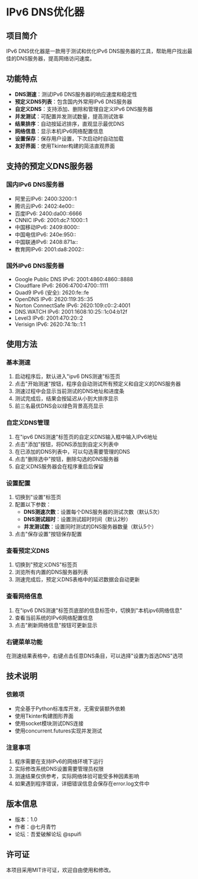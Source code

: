 # IPv6 DNS优化器

## 项目简介
IPv6 DNS优化器是一款用于测试和优化IPv6 DNS服务器的工具，帮助用户找出最佳的DNS服务器，提高网络访问速度。

## 功能特点
- **DNS测速**：测试IPv6 DNS服务器的响应速度和稳定性
- **预定义DNS列表**：包含国内外常用IPv6 DNS服务器
- **自定义DNS**：支持添加、删除和管理自定义IPv6 DNS服务器
- **并发测试**：可配置并发测试数量，提高测试效率
- **结果排序**：自动按延迟排序，直观显示最优DNS
- **网络信息**：显示本机IPv6网络配置信息
- **设置保存**：保存用户设置，下次启动时自动加载
- **友好界面**：使用Tkinter构建的简洁直观界面

## 支持的预定义DNS服务器

### 国内IPv6 DNS服务器
- 阿里云IPv6: 2400:3200::1
- 腾讯云IPv6: 2402:4e00::
- 百度IPv6: 2400:da00::6666
- CNNIC IPv6: 2001:dc7:1000::1
- 中国移动IPv6: 2409:8000::
- 中国电信IPv6: 240e:950::
- 中国联通IPv6: 2408:871a::
- 教育网IPv6: 2001:da8:2002::

### 国外IPv6 DNS服务器
- Google Public DNS IPv6: 2001:4860:4860::8888
- Cloudflare IPv6: 2606:4700:4700::1111
- Quad9 IPv6 (安全): 2620:fe::fe
- OpenDNS IPv6: 2620:119:35::35
- Norton ConnectSafe IPv6: 2620:109:c0::2:4001
- DNS.WATCH IPv6: 2001:1608:10:25::1c04:b12f
- Level3 IPv6: 2001:470:20::2
- Verisign IPv6: 2620:74:1b::1:1

## 使用方法

### 基本测速
1. 启动程序后，默认进入"ipv6 DNS测速"标签页
2. 点击"开始测速"按钮，程序会自动测试所有预定义和自定义的DNS服务器
3. 测速过程中会显示当前测试的DNS地址和进度条
4. 测试完成后，结果会按延迟从小到大排序显示
5. 前三名最优DNS会以绿色背景高亮显示

### 自定义DNS管理
1. 在"ipv6 DNS测速"标签页的自定义DNS输入框中输入IPv6地址
2. 点击"添加"按钮，将DNS添加到自定义列表中
3. 在已添加的DNS列表中，可以勾选需要管理的DNS
4. 点击"删除选中"按钮，删除勾选的DNS服务器
5. 自定义DNS服务器会在程序重启后保留

### 设置配置
1. 切换到"设置"标签页
2. 配置以下参数：
   - **DNS测速次数**：设置每个DNS服务器的测试次数（默认5次）
   - **DNS测试超时**：设置测试超时时间（默认2秒）
   - **并发测试数**：设置同时测试的DNS服务器数量（默认5个）
3. 点击"保存设置"按钮保存配置

### 查看预定义DNS
1. 切换到"预定义DNS"标签页
2. 浏览所有内置的DNS服务器列表
3. 测速完成后，预定义DNS表格中的延迟数据会自动更新

### 查看网络信息
1. 在"ipv6 DNS测速"标签页底部的信息标签中，切换到"本机ipv6网络信息"
2. 查看当前系统的IPv6网络配置信息
3. 点击"刷新网络信息"按钮可更新显示

### 右键菜单功能
在测速结果表格中，右键点击任意DNS条目，可以选择"设置为首选DNS"选项

## 技术说明

### 依赖项
- 完全基于Python标准库开发，无需安装额外依赖
- 使用Tkinter构建图形界面
- 使用socket模块测试DNS连接
- 使用concurrent.futures实现并发测试

### 注意事项
1. 程序需要在支持IPv6的网络环境下运行
2. 实际修改系统DNS设置需要管理员权限
3. 测速结果仅供参考，实际网络体验可能受多种因素影响
4. 如果遇到程序错误，详细错误信息会保存在error.log文件中

## 版本信息
- 版本：1.0
- 作者：@七月青竹
- 论坛：吾爱破解论坛 @spuifi

## 许可证
本项目采用MIT许可证，欢迎自由使用和修改。
